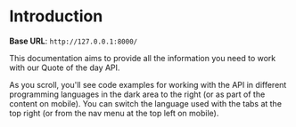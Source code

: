 # Introduction



<aside>
    <strong>Base URL</strong>: <code>http://127.0.0.1:8000/</code>
</aside>

This documentation aims to provide all the information you need to work with our Quote of the day API.

<aside>As you scroll, you'll see code examples for working with the API in different programming languages in the dark area to the right (or as part of the content on mobile).
You can switch the language used with the tabs at the top right (or from the nav menu at the top left on mobile).</aside>

